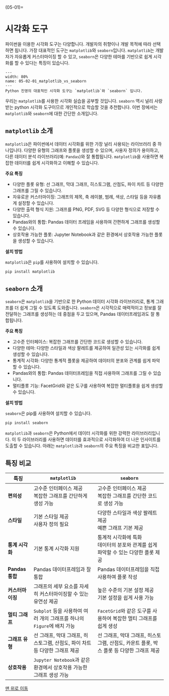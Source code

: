(05-01)=
# 시각화 도구

파이썬을 이용한 시각화 도구는 다양합니다. 개발자의 취향이나 개발 목적에 따라 선택하면 됩니다.
가장 대표적인 도구는 `matplotlib`와 `seaborn`입니다.
`matplotlib`는 개발자가 자유롭게 커스터마이징 할 수 있고, `seaborn`은 다양한 테마를 기반으로 쉽게 시각화를 할 수 있다는 특징이 있습니다.

```{figure} ../imgs/chap_05/05-02-01_matplotlib_vs_seaborn.webp
---
width: 80%
name: 05-02-01_matplotlib_vs_seaborn
---
Python 진영의 대표적인 시각화 도구는 `matplotlib`와 `seaborn` 입니다.
```

우리는 `matplotlib`를 사용한 시각화 실습을 공부할 것입니다. `seaborn` 역시 널리 사랑받는 python 시각화 도구이므르 개인적으로 학습할 것을 추천합니다. 이번 장에서는 `matplotlib`와 `seaborn`에 대한 간단한 소개입니다.

## `matplotlib` 소개

`matplotlib`은 파이썬에서 데이터 시각화를 위한 가장 널리 사용되는 라이브러리 중 하나입니다. 다양한 유형의 그래프와 플롯을 생성할 수 있으며, 사용자 정의가 용이하고, 다른 데이터 분석 라이브러리(예: `Pandas`)와 잘 통합됩니다. `matplotlib`을 사용하면 복잡한 데이터를 쉽게 시각화하고 이해할 수 있습니다.

**주요 특징**

- 다양한 플롯 유형: 선 그래프, 막대 그래프, 히스토그램, 산점도, 파이 차트 등 다양한 그래프를 그릴 수 있습니다.
- 자유로운 커스터마이징: 그래프의 제목, 축 레이블, 범례, 색상, 스타일 등을 자유롭게 설정할 수 있습니다.
- 다양한 출력 형식 지원: 그래프를 PNG, PDF, SVG 등 다양한 형식으로 저장할 수 있습니다.
- Pandas와의 통합: Pandas 데이터 프레임을 사용하여 간편하게 그래프를 생성할 수 있습니다.
- 상호작용 가능한 플롯: Jupyter Notebook과 같은 환경에서 상호작용 가능한 플롯을 생성할 수 있습니다.

**설치 방법**

`matplotlib`은 `pip`를 사용하여 설치할 수 있습니다.

```bash
pip install matplotlib
```


## `seaborn` 소개

`seaborn`은 `matplotlib`을 기반으로 한 Python 데이터 시각화 라이브러리로, 통계 그래프를 더 쉽게 그릴 수 있도록 도와줍니다. `seaborn`은 시각적으로 매력적이고 정보를 잘 전달하는 그래프를 생성하는 데 중점을 두고 있으며, Pandas 데이터프레임과도 잘 통합됩니다.

**주요 특징**

- 고수준 인터페이스: 복잡한 그래프를 간단한 코드로 생성할 수 있습니다.
- 다양한 테마: 다양한 스타일과 색상 팔레트를 제공하여 일관성 있는 시각화를 쉽게 생성할 수 있습니다.
- 통계적 시각화: 다양한 통계적 플롯을 제공하여 데이터의 분포와 관계를 쉽게 파악할 수 있습니다.
- Pandas와의 통합: Pandas 데이터프레임을 직접 사용하여 그래프를 그릴 수 있습니다.
- 멀티플롯 기능: FacetGrid와 같은 도구를 사용하여 복잡한 멀티플롯을 쉽게 생성할 수 있습니다.

**설치 방법**

`seaborn`은 pip를 사용하여 설치할 수 있습니다.

```bash
pip install seaborn
```

`matplotlib`과 `seaborn`은 Python에서 데이터 시각화를 위한 강력한 라이브러리입니다. 이 두 라이브러리를 사용하면 데이터를 효과적으로 시각화하여 더 나은 인사이트를 도출할 수 있습니다. 아래는 `matplotlib`과 `seaborn`의 주요 특징을 비교한 표입니다.

## 특징 비교

| **특징**| **`matplotlib`**|**`seaborn`**|
|--------|----------------|----------|
| **편의성**|고수준 인터페이스 제공<br>복잡한 그래프를 간단하게 생성 가능|고수준 인터페이스 제공<br>복잡한 그래프를 간단한 코드로 생성 가능 |
| **스타일**|기본 스타일 제공<br>사용자 정의 필요|다양한 스타일과 색상 팔레트 제공<br>예쁜 그래프 기본 제공|
| **통계 시각화** | 기본 통계 시각화 지원|통계적 시각화에 특화<br>데이터의 분포와 관계를 쉽게 파악할 수 있는 다양한 플롯 제공|
| **Pandas 통합**| Pandas 데이터프레임과 잘 통합 | Pandas 데이터프레임을 직접 사용하여 플롯 작성 |
| **커스터마이징**  | 그래프의 세부 요소를 자세히 커스터마이징할 수 있는 유연성 제공 | 높은 수준의 기본 설정 제공<br> 기본 설정을 쉽게 사용 가능|
| **멀티 그래프** | `Subplot` 등을 사용하여 여러 개의 그래프를 하나의 `Figure`에 배치 가능 | `FacetGrid`와 같은 도구를 사용하여 복잡한 멀티 그래프를 쉽게 생성 |
| **그래프 유형** | 선 그래프, 막대 그래프, 히스토그램, 산점도, 파이 차트 등 다양한 그래프 제공 | 선 그래프, 막대 그래프, 히스토그램, 산점도, 카운트 플롯, 박스 플롯 등 다양한 그래프 제공 |
| **상호작용** | `Jupyter Notebook`과 같은 환경에서 상호작용 가능한 그래프 생성 가능| |



[맨 위로 이동](05-01)